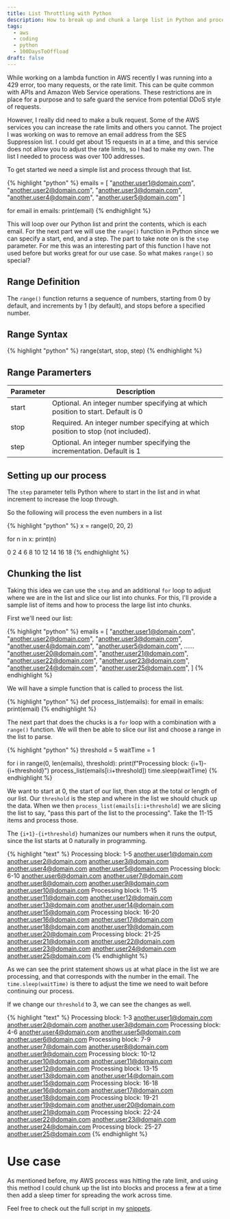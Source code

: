 ```yaml
---
title: List Throttling with Python
description: How to break up and chunk a large list in Python and process it
tags: 
  - aws
  - coding
  - python
  - 100DaysToOffload
draft: false
---
```


While working on a lambda function in AWS recently I was running into a 429 error, too many requests, or the rate limit. This can be quite common with APIs and Amazon Web Service operations. These restrictions are in place for a purpose and to safe guard the service from potential DDoS style of requests.

However, I really did need to make a bulk request. Some of the AWS services you can increase the rate limits and others you cannot. The project I was working on was to remove an email address from the SES Suppression list. I could get about 15 requests in at a time, and this service does not allow you to adjust the rate limits, so I had to make my own. The list I needed to process was over 100 addresses.

To get started we need a simple list and process through that list.

{% highlight "python" %}
emails = [
  "another.user1@domain.com",
  "another.user2@domain.com",
  "another.user3@domain.com",
  "another.user4@domain.com",
  "another.user5@domain.com"
]

for email in emails:
  print(email)
{% endhighlight %}

This will loop over our Python list and print the contents, which is each email. For the next part we will use the `range()` function in Python since we can specify a start, end, and a step. The part to take note on is the `step` parameter. For me this was an interesting part of this function I have not used before but works great for our use case. So what makes `range()` so special?

## Range Definition

The `range()` function returns a sequence of numbers, starting from 0 by default, and increments by 1 (by default), and stops before a specified number.

## Range Syntax

{% highlight "python" %}
range(start, stop, step)
{% endhighlight %}

## Range Paramerters

Parameter | Description |
---|---|
start | Optional. An integer number specifying at which position to start. Default is 0
stop | Required. An integer number specifying at which position to stop (not included).
step | Optional. An integer number specifying the incrementation. Default is 1

## Setting up our process

The `step` parameter tells Python where to start in the list and in what increment to increase the loop through.

So the following will process the even numbers in a list

{% highlight "python" %}
x = range(0, 20, 2)

for n in x:
  print(n)

0
2
4
6
8
10
12
14
16
18
{% endhighlight %}

## Chunking the list

Taking this idea we can use the `step` and an additional `for` loop to adjust where we are in the list and slice our list into chunks. For this, I'll provide a sample list of items and how to process the large list into chunks.

First we'll need our list:

{% highlight "python" %}
emails = [
  "another.user1@domain.com",
  "another.user2@domain.com",
  "another.user3@domain.com",
  "another.user4@domain.com",
  "another.user5@domain.com",
          ......
  "another.user20@domain.com",
  "another.user21@domain.com",
  "another.user22@domain.com",
  "another.user23@domain.com",
  "another.user24@domain.com",
  "another.user25@domain.com",
]
{% endhighlight %}

We will have a simple function that is called to process the list.

{% highlight "python" %}
def process_list(emails):
    for email in emails:
        print(email)
{% endhighlight %}

The next part that does the chucks is a `for` loop with a combination with a `range()` function. We will then be able to slice our list and choose a range in the list to parse.

{% highlight "python" %}
threshold = 5
waitTime = 1

for i in range(0, len(emails), threshold):
    print(f"Processing block: {i+1}-{i+threshold}")
    process_list(emails[i:i+threshold])
    time.sleep(waitTime)
{% endhighlight %}

We want to start at 0, the start of our list, then stop at the total or length of our list. Our `threshold` is the step and where in the list we should chuck up the data. When we then `process_list(emails[i:i+threshold]` we are slicing the list to say, "pass this part of the list to the processing". Take the 11-15 items and process those. 

The `{i+1}-{i+threshold}` humanizes our numbers when it runs the output, since the list starts at 0 naturally in programming.

{% highlight "text" %}
Processing block: 1-5
another.user1@domain.com
another.user2@domain.com
another.user3@domain.com
another.user4@domain.com
another.user5@domain.com
Processing block: 6-10
another.user6@domain.com
another.user7@domain.com
another.user8@domain.com
another.user9@domain.com
another.user10@domain.com
Processing block: 11-15
another.user11@domain.com
another.user12@domain.com
another.user13@domain.com
another.user14@domain.com
another.user15@domain.com
Processing block: 16-20
another.user16@domain.com
another.user17@domain.com
another.user18@domain.com
another.user19@domain.com
another.user20@domain.com
Processing block: 21-25
another.user21@domain.com
another.user22@domain.com
another.user23@domain.com
another.user24@domain.com
another.user25@domain.com
{% endhighlight %}

As we can see the print statement shows us at what place in the list we are processing, and that corresponds with the number in the email. The `time.sleep(waitTime)` is there to adjust the time we need to wait before continuing our process.

If we change our `threshold` to 3, we can see the changes as well.

{% highlight "text" %}
Processing block: 1-3
another.user1@domain.com
another.user2@domain.com
another.user3@domain.com
Processing block: 4-6
another.user4@domain.com
another.user5@domain.com
another.user6@domain.com
Processing block: 7-9
another.user7@domain.com
another.user8@domain.com
another.user9@domain.com
Processing block: 10-12
another.user10@domain.com
another.user11@domain.com
another.user12@domain.com
Processing block: 13-15
another.user13@domain.com
another.user14@domain.com
another.user15@domain.com
Processing block: 16-18
another.user16@domain.com
another.user17@domain.com
another.user18@domain.com
Processing block: 19-21
another.user19@domain.com
another.user20@domain.com
another.user21@domain.com
Processing block: 22-24
another.user22@domain.com
another.user23@domain.com
another.user24@domain.com
Processing block: 25-27
another.user25@domain.com
{% endhighlight %}

# Use case

As mentioned before, my AWS process was hitting the rate limit, and using this method I could chunk up the list into blocks and process a few at a time then add a sleep timer for spreading the work across time.

Feel free to check out the full script in my [snippets](https://codeberg.org/cjerrington/snippets/src/branch/main/python/listThrottle.py).
